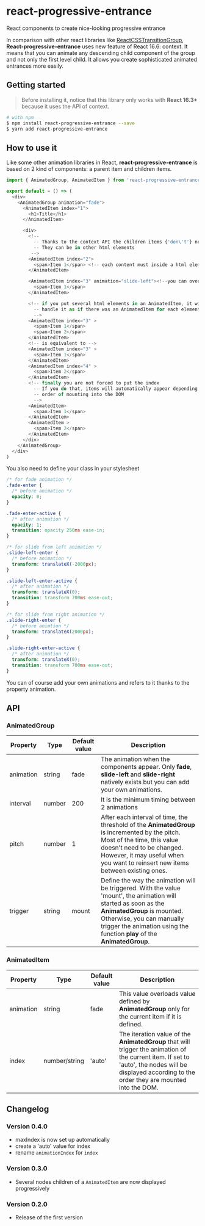 # react-progressive-entrance

React components to create nice-looking progressive entrance

In comparison with other react libraries
like [ReactCSSTransitionGroup](https://reactjs.org/docs/animation.html),
**React-progressive-entrance** uses
new feature of React 16.6: context. It means that
you can animate any descending child component of the group and not only
the first level child.
It allows you create sophisticated animated entrances more easily.

## Getting started

> Before installing it, notice that this library only works with **React 16.3+** because it uses the API of context.

```bash
# with npm
$ npm install react-progressive-entrance --save
$ yarn add react-progressive-entrance
```

## How to use it

Like some other animation libraries in React, **react-progressive-entrance** is based on 2 kind of components:
a parent item and children items.

```js
import { AnimatedGroup, AnimatedItem } from 'react-progressive-entrance'

export default = () => (
  <div>
    <AnimatedGroup animation="fade">
      <AnimatedItem index="1">
        <h1>Title</h1>
      </AnimatedItem>

      <div>
        <!--
          -- Thanks to the context API the children items {'don\'t'} need to be direct children,
          -- They can be in other html elements
         -->
        <AnimatedItem index="2">
          <span>Item 1</span> <!-- each content must inside a html element -->
        </AnimatedItem>

        <AnimatedItem index="3" animation="slide-left"><!--you can override the animation -->
          <span>Item 1</span>
        </AnimatedItem>

        <!-- if you put several html elements in an AnimatedItem, it will automatically
          -- handle it as if there was an AnimatedItem for each element
          -->
        <AnimatedItem index="3" >
          <span>Item 1</span>
          <span>Item 2</span>
        </AnimatedItem>
        <!-- is equivalent to -->
        <AnimatedItem index="3" >
          <span>Item 1</span>
        </AnimatedItem>
        <AnimatedItem index="4" >
          <span>Item 2</span>
        </AnimatedItem>
        <!-- finally you are not forced to put the index
          -- If you do that, items will automatically appear depending of their
          -- order of mounting into the DOM
          -->
        <AnimatedItem>
          <span>Item 1</span>
        </AnimatedItem>
        <AnimatedItem >
          <span>Item 2</span>
        </AnimatedItem>
      </div>
    </AnimatedGroup>
  </div>
)

```

You also need to define your class in your stylesheet

```css
/* for fade animation */
.fade-enter {
  /* before animation */
  opacity: 0;
}

.fade-enter-active {
  /* after animation */
  opacity: 1;
  transition: opacity 250ms ease-in;
}

/* for slide from left animation */
.slide-left-enter {
  /* before animation */
  transform: translateX(-2000px);
}

.slide-left-enter-active {
  /* after animation */
  transform: translateX(0);
  transition: transform 700ms ease-out;
}

/* for slide from right animation */
.slide-right-enter {
  /* before animtion */
  transform: translateX(2000px);
}

.slide-right-enter-active {
  /* after animation */
  transform: translateX(0);
  transition: transform 700ms ease-out;
}
```

You can of course add your own animations and refers to it thanks to the property animation.

## API

### AnimatedGroup

| Property  | Type   | Default value | Description                                                                                                                                                                                                                                             |
| --------- | ------ | ------------- | ------------------------------------------------------------------------------------------------------------------------------------------------------------------------------------------------------------------------------------------------------- |
| animation | string | fade          | The animation when the components appear. Only **fade**, **slide-left** and **slide-right** natively exists but you can add your own animations.                                                                                                        |
| interval  | number | 200           | It is the minimum timing between 2 animations                                                                                                                                                                                                           |
| pitch     | number | 1             | After each interval of time, the threshold of the **AnimatedGroup** is incremented by the pitch. Most of the time, this value doesn't need to be changed. However, it may useful when you want to reinsert new items between existing ones.             |
| trigger   | string | mount         | Define the way the animation will be triggered. With the value 'mount', the animation will started as soon as the **AnimatedGroup** is mounted. Otherwise, you can manually trigger the animation using the function **play** of the **AnimatedGroup**. |

### AnimatedItem

| Property  | Type          | Default value | Description                                                                                                                                                                                           |
| --------- | ------------- | ------------- | ----------------------------------------------------------------------------------------------------------------------------------------------------------------------------------------------------- |
| animation | string        | fade          | This value overloads value defined by **AnimatedGroup** only for the current item if it is defined.                                                                                                   |
| index     | number/string | 'auto'        | The iteration value of the **AnimatedGroup** that will trigger the animation of the current item. If set to 'auto', the nodes will be displayed according to the order they are mounted into the DOM. |

## Changelog

### Version 0.4.0

- maxIndex is now set up automatically
- create a 'auto' value for index
- rename `animationIndex` for `index`

### Version 0.3.0

- Several nodes children of a `AnimatedItem` are now displayed progressively

### Version 0.2.0

- Release of the first version
